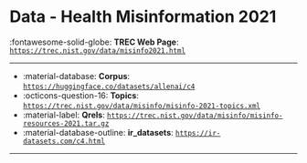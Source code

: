 # Data - Health Misinformation 2021 

:fontawesome-solid-globe: **TREC Web Page**: [`https://trec.nist.gov/data/misinfo2021.html`](https://trec.nist.gov/data/misinfo2021.html)

---

- :material-database: **Corpus**: [`https://huggingface.co/datasets/allenai/c4`](https://huggingface.co/datasets/allenai/c4)
- :octicons-question-16: **Topics**: [`https://trec.nist.gov/data/misinfo/misinfo-2021-topics.xml`](https://trec.nist.gov/data/misinfo/misinfo-2021-topics.xml)
- :material-label: **Qrels**: [`https://trec.nist.gov/data/misinfo/misinfo-resources-2021.tar.gz`](https://trec.nist.gov/data/misinfo/misinfo-resources-2021.tar.gz)
- :material-database-outline: **ir_datasets**: [`https://ir-datasets.com/c4.html`](https://ir-datasets.com/c4.html)


---

